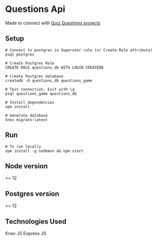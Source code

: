 # Questions Api

Made to connect with [Quiz Questions projects](https://github.com/panchopoliti/browser-question-game)

## Setup
```
# Connect to postgres in Superuser role (or Create Role attribute) 
psql postgres

# Create Postgres Role
CREATE ROLE questions_db WITH LOGIN CREATEDB

# Create Postgres database
createdb -O questions_db questions_game

# Test connection. Exit with \q
psql questions_game questions_db

# Install dependencies 
npm install

# Generate database
knex migrate:latest 
```

## Run
```
# To run locally
npm install -g nodemon && npm start
```

## Node version
\>= 12

## Postgres version
\>= 12

## Technologies Used
Knex JS
Express JS

